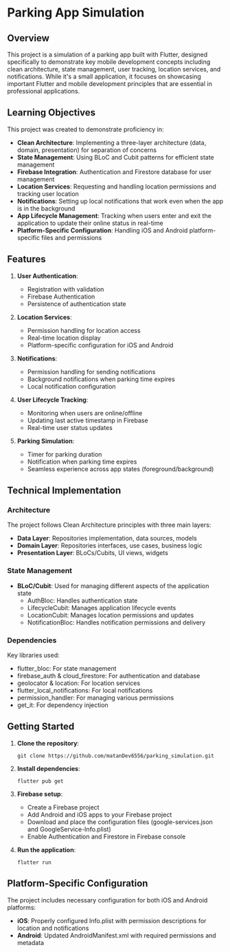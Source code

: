 # Parking App Simulation

## Overview

This project is a simulation of a parking app built with Flutter, designed specifically to demonstrate key mobile development concepts including clean architecture, state management, user tracking, location services, and notifications. While it's a small application, it focuses on showcasing important Flutter and mobile development principles that are essential in professional applications.

## Learning Objectives

This project was created to demonstrate proficiency in:

- **Clean Architecture**: Implementing a three-layer architecture (data, domain, presentation) for separation of concerns
- **State Management**: Using BLoC and Cubit patterns for efficient state management
- **Firebase Integration**: Authentication and Firestore database for user management
- **Location Services**: Requesting and handling location permissions and tracking user location
- **Notifications**: Setting up local notifications that work even when the app is in the background
- **App Lifecycle Management**: Tracking when users enter and exit the application to update their online status in real-time
- **Platform-Specific Configuration**: Handling iOS and Android platform-specific files and permissions

## Features

1. **User Authentication**:

   - Registration with validation
   - Firebase Authentication
   - Persistence of authentication state

2. **Location Services**:

   - Permission handling for location access
   - Real-time location display
   - Platform-specific configuration for iOS and Android

3. **Notifications**:

   - Permission handling for sending notifications
   - Background notifications when parking time expires
   - Local notification configuration

4. **User Lifecycle Tracking**:

   - Monitoring when users are online/offline
   - Updating last active timestamp in Firebase
   - Real-time user status updates

5. **Parking Simulation**:
   - Timer for parking duration
   - Notification when parking time expires
   - Seamless experience across app states (foreground/background)

## Technical Implementation

### Architecture

The project follows Clean Architecture principles with three main layers:

- **Data Layer**: Repositories implementation, data sources, models
- **Domain Layer**: Repositories interfaces, use cases, business logic
- **Presentation Layer**: BLoCs/Cubits, UI views, widgets

### State Management

- **BLoC/Cubit**: Used for managing different aspects of the application state
  - AuthBloc: Handles authentication state
  - LifecycleCubit: Manages application lifecycle events
  - LocationCubit: Manages location permissions and updates
  - NotificationBloc: Handles notification permissions and delivery

### Dependencies

Key libraries used:

- flutter_bloc: For state management
- firebase_auth & cloud_firestore: For authentication and database
- geolocator & location: For location services
- flutter_local_notifications: For local notifications
- permission_handler: For managing various permissions
- get_it: For dependency injection

## Getting Started

1. **Clone the repository**:

   ```
   git clone https://github.com/matanDev6556/parking_simulation.git
   ```

2. **Install dependencies**:

   ```
   flutter pub get
   ```

3. **Firebase setup**:

   - Create a Firebase project
   - Add Android and iOS apps to your Firebase project
   - Download and place the configuration files (google-services.json and GoogleService-Info.plist)
   - Enable Authentication and Firestore in Firebase console

4. **Run the application**:
   ```
   flutter run
   ```

## Platform-Specific Configuration

The project includes necessary configuration for both iOS and Android platforms:

- **iOS**: Properly configured Info.plist with permission descriptions for location and notifications
- **Android**: Updated AndroidManifest.xml with required permissions and metadata
